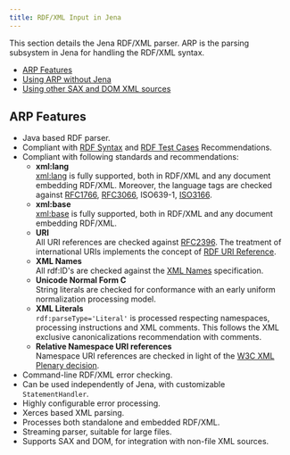 ```yaml
---
title: RDF/XML Input in Jena
---
```


This section details the Jena RDF/XML parser.
ARP is the parsing subsystem in Jena for handling the RDF/XML syntax.

-   [ARP Features](#arp-features)
-   [Using ARP without Jena](arp_standalone.html)
-   [Using other SAX and DOM XML sources](arp_sax.html)

## ARP Features

-   Java based RDF parser.
-   Compliant with
    [RDF Syntax](http://www.w3.org/TR/rdf-syntax-grammar) and
    [RDF Test Cases](http://www.w3.org/TR/rdf-testcases)
    Recommendations.
-   Compliant with following standards and recommendations:
    - **xml:lang**<br />
      [xml:lang](http://www.w3.org/TR/REC-xml#sec-lang-tag) is fully
        supported, both in RDF/XML and any document embedding RDF/XML.
        Moreover, the language tags are checked against
        [RFC1766](http://www.isi.edu/in-notes/rfc1766.txt),
        [RFC3066](http://www.isi.edu/in-notes/rfc3066.txt), ISO639-1,
        [ISO3166](http://www.din.de/gremien/nas/nabd/iso3166ma/codlstp1/db_en.html).
    - **xml:base**<br />
      [xml:base](http://www.w3.org/TR/xmlbase/) is fully supported,
        both in RDF/XML and any document embedding RDF/XML.
    - **URI**<br />
      All URI references are checked against
        [RFC2396](http://www.isi.edu/in-notes/rfc2396.txt). The treatment
        of international URIs implements the concept of
        [RDF URI Reference](http://www.w3.org/TR/rdf-concepts/#dfn-URI-reference).
    - **XML Names**<br />
       All rdf:ID's are checked against the
        [XML Names](http://www.w3.org/TR/REC-xml#dt-name) specification.
    - **Unicode Normal Form C**<br />
      String literals are checked for conformance with an early
        uniform normalization processing model.
    - **XML Literals**<br />
       `rdf:parseType='Literal'` is processed respecting namespaces,
        processing instructions and XML comments. This follows the XML
        exclusive canonicalizations recommendation with comments.
    - **Relative Namespace URI references**<br />
       Namespace URI references are checked in light of the
        [W3C XML Plenary decision](http://www.w3.org/2000/09/xppa).
-   Command-line RDF/XML error checking.
-   Can be used independently of Jena, with customizable
    `StatementHandler`.
-   Highly configurable error processing.
-   Xerces based XML parsing.
-   Processes both standalone and embedded RDF/XML.
-   Streaming parser, suitable for large files.
-   Supports SAX and DOM, for integration with non-file XML
    sources.
